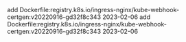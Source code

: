 add Dockerfile:registry.k8s.io/ingress-nginx/kube-webhook-certgen:v20220916-gd32f8c343 2023-02-06
add Dockerfile:registry.k8s.io/ingress-nginx/kube-webhook-certgen:v20220916-gd32f8c343 2023-02-06
